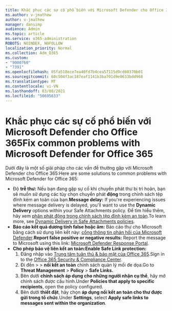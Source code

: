 ```yaml
---
title: Khắc phục các sự cố phổ biến với Microsoft Defender cho Office 365
ms.author: v-jmathew
author: v-jmathew
manager: dansimp
audience: Admin
ms.topic: article
ms.service: o365-administration
ROBOTS: NOINDEX, NOFOLLOW
localization_priority: Normal
ms.collection: Adm_O365
ms.custom:
- "9000760"
- "7391"
ms.openlocfilehash: 05fa518ece7ea40fd7b4cea57115d9cd60370b01
ms.sourcegitcommit: 60c504f3ac187eaf1141b3ba701d9e0633bdd968
ms.translationtype: MT
ms.contentlocale: vi-VN
ms.lasthandoff: 03/08/2021
ms.locfileid: "50695633"
---
```

# <a name="fix-common-problems-with-microsoft-defender-for-office-365"></a><span data-ttu-id="692a2-102">Khắc phục các sự cố phổ biến với Microsoft Defender cho Office 365</span><span class="sxs-lookup"><span data-stu-id="692a2-102">Fix common problems with Microsoft Defender for Office 365</span></span>

<span data-ttu-id="692a2-103">Dưới đây là một số giải pháp cho các vấn đề thường gặp với Microsoft Defender cho Office 365:</span><span class="sxs-lookup"><span data-stu-id="692a2-103">Here are some solutions to common problems with Microsoft Defender for Office 365:</span></span>

- <span data-ttu-id="692a2-104">Độ **trễ thư:** Nếu bạn đang gặp sự cố khi chuyển phát thư bị trì hoãn, bạn sẽ muốn sử dụng các tùy chọn chuyển phát **động** trong chính sách tệp đính kèm an toàn của bạn.</span><span class="sxs-lookup"><span data-stu-id="692a2-104">**Message delay:** If you're experiencing issues where message delivery is delayed, you'll want to use the **Dynamic Delivery** options within your Safe Attachments policy.</span></span> <span data-ttu-id="692a2-105">Để tìm hiểu thêm, hãy xem [phân phát động trong chính sách tệp đính kèm an toàn](https://go.microsoft.com/fwlink/?linkid=2094106).</span><span class="sxs-lookup"><span data-stu-id="692a2-105">To learn more, see [Dynamic Delivery in Safe Attachments policies](https://go.microsoft.com/fwlink/?linkid=2094106).</span></span>
- <span data-ttu-id="692a2-106">**Báo cáo kết quả dương tính false hoặc âm:** Báo cáo thư cho Microsoft bằng cách sử dụng liên kết này: [cổng thông tin phản hồi của Microsoft Defender](https://go.microsoft.com/fwlink/?linkid=2092835).</span><span class="sxs-lookup"><span data-stu-id="692a2-106">**Report false positive or negative results:** Report the message to Microsoft using this link: [Microsoft Defender Response Portal](https://go.microsoft.com/fwlink/?linkid=2092835).</span></span>
- <span data-ttu-id="692a2-107">**Cho phép bảo vệ liên kết an toàn:**</span><span class="sxs-lookup"><span data-stu-id="692a2-107">**Enable Safe Link protection:**</span></span>
    1. <span data-ttu-id="692a2-108">Đăng nhập vào [Trung tâm tuân thủ & bảo mật của Office 365](https://go.microsoft.com/fwlink/p/?linkid=2077143).</span><span class="sxs-lookup"><span data-stu-id="692a2-108">Sign in to the [Office 365 Security & Compliance Center](https://go.microsoft.com/fwlink/p/?linkid=2077143).</span></span>
    2. <span data-ttu-id="692a2-109">Đi đến   >    >  **nối kết an toàn** chính sách quản lý mối đe dọa.</span><span class="sxs-lookup"><span data-stu-id="692a2-109">Go to **Threat Management** > **Policy** > **Safe Links.**</span></span>
    3. <span data-ttu-id="692a2-110">Bên dưới **chính sách áp dụng cho những người nhận cụ thể**, hãy mở chính sách được cấu hình.</span><span class="sxs-lookup"><span data-stu-id="692a2-110">Under **Policies that apply to specific recipients**, open the policy configured.</span></span>
    4. <span data-ttu-id="692a2-111">Bên dưới **thiết đặt**, hãy chọn **áp dụng nối kết an toàn cho thư được gửi trong tổ chức**.</span><span class="sxs-lookup"><span data-stu-id="692a2-111">Under **Settings**, select **Apply safe links to messages sent within the organization**.</span></span>
